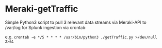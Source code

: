 # Meraki-getTraffic
Simple Python3 script to pull 3 relevant data streams via Meraki-API to /var/log for Splunk ingestion via crontab

e.g. `crontab -e */5 * * * * /usr/bin/python3 ./getTraffic.py >/dev/null 2>&1` 
